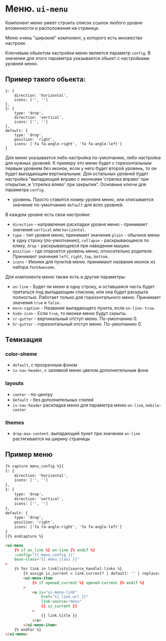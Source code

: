 # Меню. `ui-menu`

Компонент меню умеет строить список ссылок любого уровня вложенности и расположения на странице.

Меню очень "широкий" компонент, у которого есть множество настроек.

Ключевым обьектом настройки меню является параметр `config`. В значении для этого параметра указывается обьект с настройками уровней меню.

## Пример такого обьекта:

```
1: {
	direction: 'horizontal',
	icons: ['', '']
},
2: {
	type: 'drop',
	direction: 'vertical',
	icons: ['', '']
},
default: {
	type: 'drop',
	position: 'right',
	icons: ['fa fa-angle-right', 'fa fa-angle-left']
}
```

Для меню указывается либо настройка по-умолчанию, либо настройка для нужных уровней.
К примеру это меню будет с горизонтальным первым уровнем без иконок, если у него будет второй уровень, то он будет выпадающим вертикальным. Для остальных уровней будет настройка "выпадающий вправо с иконками 'стрелка вправо' при открытии, и 'стрелка влево' при закрытии".
Основные ключи для параметра `config`.
- уровень. Просто ставится номер уровня меню, или описывается значение по-умолчанию `default` для всех уровней.

В каждом уровне есть свои настройки:
* `direction` - направление раскладки уровня меню - принимает значения `vertical` или `horizontal`.
* `type` - тип уровня меню, принимает значения `plain` - обычное меню в одну строку (по-умолчанию), `collapse` - раскрывающееся по клику,  `drop` - раскрывающееся при наведении мышки.
* `position` - где откроется уровень меню, относительно родителя. Принимает значения `left`, `right`, `top`, `bottom`.
* `icons`  - Иконки для пунктов меню. принимают названия иконок из набора `fontAwesome`.

Для компонента меню также есть и другие параметры:
* `on-line` - Будет ли меню в одну строку, и оставшаяся часть будет прятаться под выпадающим списком, или она будет раскрыта полностью. Работает только для горизонтального меню. Принимает значения `true` и `false`.
* `more-caption` - Название выпадающего пункта, если `on-line`- `true`.
* `hide-icon` - Если `true`, то иконки меню будут скрыты.
* `vr-gutter` - вертикальный отступ меню. По-умолчанию 0.
* `hr-gutter` - горизонтальный отступ меню. По-умолчанию 0.

## Темизация

### color-sheme

* `default`, с прозрачным фоном
* `is-nav-header`, с заливкой меню цветом дополнительным фона

### layouts

* `center` - по-центру
* `default` - без дополнительных стилей
* `is-nav-header` раскладка меню для параметра меню `on-line`, `mobile-center`

### themes

* `drop-max-content`. выпадающий пункт при значении `on-line` растягивается на ширину страницы

## Пример меню

```html
{% capture menu_config %}{
1: {
	direction: 'horizontal',
	icons: ['', '']
},
2: {
	type: 'drop',
	direction: 'vertical',
	icons: ['', '']
},
default: {
	type: 'drop',
	position: 'right',
	icons: ['fa fa-angle-right', 'fa fa-angle-left']
}
}{% endcapture %}

<ui-menu
	{% if on_line %} on-line {% endif %}
	:config="{{ menu_config }}"
	base-class="{{ menu_class }}"
>
	{% for link in linklists[source_handle].links %}
		{% assign is_current = link.current? | default: '' | replace: 'true', 'link-current' %}
		<ui-menu-item
			{% if opened_current %} opened-current {% endif %}
		>
			<a is="ui-menu-link"
				href="{{ link.url }}"
				link-source="menu"
				{{ is_current }}
			>
				{{ link.title }}
			</a>
		</ui-menu-item>
	{% endfor %}
</ui-menu>
```
